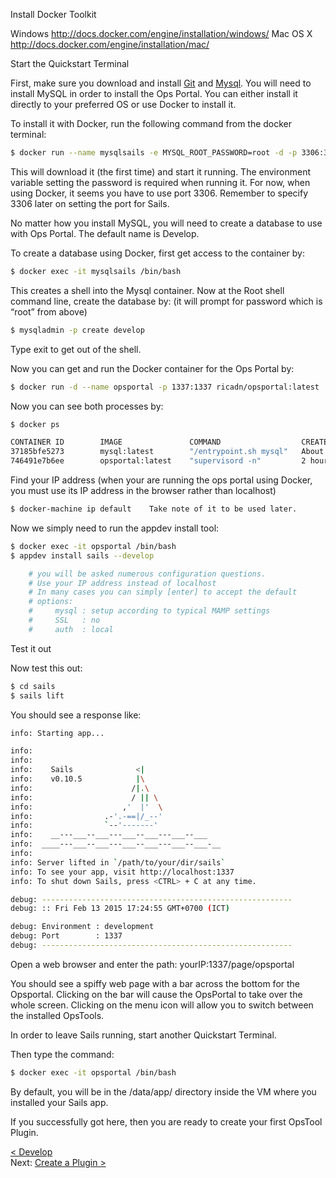 Install Docker Toolkit

Windows http://docs.docker.com/engine/installation/windows/
Mac OS X http://docs.docker.com/engine/installation/mac/

Start the Quickstart Terminal

First, make sure you download and install [Git](https://git-scm.com/downloads) and [Mysql](https://www.mamp.info/en/downloads/).
You will need to install MySQL in order to install the Ops Portal. You can either install it directly to your preferred OS or use Docker to install it.

To install it with Docker, run the following command from the docker terminal:
```sh
$ docker run --name mysqlsails -e MYSQL_ROOT_PASSWORD=root -d -p 3306:3306 mysql:latest
```
This will download it (the first time) and start it running. The environment variable setting the password is required when running it. For now, when using Docker, it seems you have to use port 3306. Remember to specify 3306 later on setting the port for Sails.

No matter how you install MySQL, you will need to create a database to use with Ops Portal. The default name is Develop.

To create a database using Docker, first get access to the container by:
```sh
$ docker exec -it mysqlsails /bin/bash
```

This creates a shell into the Mysql container. Now at the Root shell command line, create the database by: (it will prompt for password which is “root” from above)
```sh
$ mysqladmin -p create develop
```
Type exit to get out of the shell.

Now you can get and run the Docker container for the Ops Portal by:
```sh
$ docker run -d --name opsportal -p 1337:1337 ricadn/opsportal:latest
```

Now you can see both processes by:
```sh
$ docker ps

CONTAINER ID        IMAGE               COMMAND                  CREATED             STATUS              PORTS                    NAMES
37185bfe5273        mysql:latest        "/entrypoint.sh mysql"   About an hour ago   Up About an hour    0.0.0.0:3306->3306/tcp   mysqlsails
746491e7b6ee        opsportal:latest    "supervisord -n"         2 hours ago         Up 2 hours          0.0.0.0:1337->1337/tcp   opsportal

```

Find your IP address (when your are running the ops portal using Docker, you must use its IP address in the browser rather than localhost)
```sh
$ docker-machine ip default    Take note of it to be used later.
```

Now we simply need to run the appdev install tool:

```sh
$ docker exec -it opsportal /bin/bash
$ appdev install sails --develop

    # you will be asked numerous configuration questions.
    # Use your IP address instead of localhost
    # In many cases you can simply [enter] to accept the default
    # options:
    #     mysql : setup according to typical MAMP settings
    #     SSL   : no
    #     auth  : local
```

Test it out

Now test this out:

```sh
$ cd sails
$ sails lift
```


You should see a response like:

```sh
info: Starting app...

info:
info:
info:    Sails              <|
info:    v0.10.5            |\
info:                      /|.\
info:                      / || \
info:                    ,'  |'  \
info:                .-'.-==|/_--'
info:                `--'-------'
info:    __---___--___---___--___---___--___
info:  ____---___--___---___--___---___--___-__
info:
info: Server lifted in `/path/to/your/dir/sails`
info: To see your app, visit http://localhost:1337
info: To shut down Sails, press <CTRL> + C at any time.

debug: --------------------------------------------------------
debug: :: Fri Feb 13 2015 17:24:55 GMT+0700 (ICT)

debug: Environment : development
debug: Port        : 1337
debug: --------------------------------------------------------

```


Open a web browser and enter the path: yourIP:1337/page/opsportal

You should see a spiffy web page with a bar across the bottom for the Opsportal. Clicking on the bar will cause the OpsPortal to take over the whole screen. Clicking on the menu icon will allow you to switch between the installed OpsTools.

In order to leave Sails running, start another Quickstart Terminal.

Then type the command:
```sh
$ docker exec -it opsportal /bin/bash
```

By default, you will be in the /data/app/ directory inside the VM where you installed your Sails app.

If you successfully got here, then you are ready to create your first OpsTool Plugin.

[< Develop](Develop.md)     
Next: [Create a Plugin >](develop_plugin_create.md)